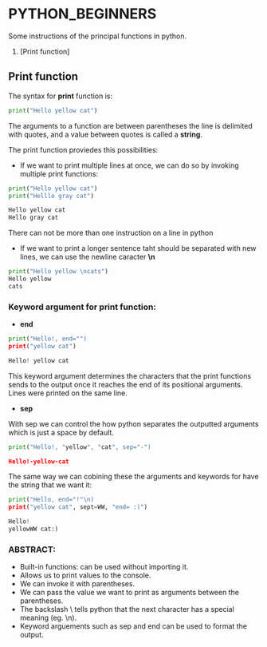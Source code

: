 # PYTHON_BEGINNERS
Some instructions of the principal functions in python.

1. [Print function]




## Print function 

The syntax for **print** function is:		

```python
print("Hello yellow cat")
```  

The arguments to a function are between parentheses the line is delimited with quotes, and a value between quotes is called a **string**.

The print function proviedes this possibilities:

- If we want to print multiple lines at once, we can do so by invoking multiple print functions:
```python
print("Hello yellow cat")
print("Helllo gray cat")

Hello yellow cat
Hello gray cat 
```
There can not be more than one instruction on a line in python 

- If we want to print a longer sentence taht should be separated with new lines, we can use the newline caracter **\n**
```python
print("Hello yellow \ncats")
Hello yellow 
cats 
```
###  Keyword argument for print function:

- **end** 
```python	
print("Hello!, end="")
print("yellow cat")

Hello! yellow cat 
```
This keyword argument determines the characters that the print functions sends to the output once it reaches the end of its positional arguments. Lines were printed
on the same line. 

- **sep** 

With sep we can control the how python separates the outputted arguments which is just a space by default. 
```python
print("Hello!, "yellow", "cat", sep="-")

Hello!-yellow-cat 
```
The same way we can cobining these the arguments and keywords for have the string that we want it:
```python
print("Hello, end="!"\n)
print("yellow cat", sept=WW, "end= :)")

Hello! 
yellowWW cat:) 
```
### ABSTRACT:
- Built-in functions: can be used without importing it.
- Allows us to print values to the console.
- We can invoke it with parentheses. 
- We can pass the value we want to print as arguments between the parentheses. 
- The backslash \ tells python that the next character has a special meaning (eg. \n).
- Keyword arguements such as sep and end can be used to format the output.
